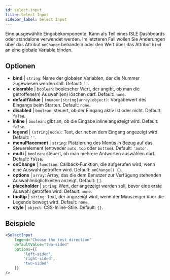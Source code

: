 ```yaml
---
id: select-input
title: Select Input
sidebar_label: Select Input
---
```


Eine ausgewählte Eingabekomponente. Kann als Teil eines ISLE Dashboards oder standalone verwendet werden. Im letzteren Fall wollen Sie Änderungen über das Attribut `onChange` behandeln oder den Wert über das Attribut `bind` an eine globale Variable binden.

## Optionen

* __bind__ | `string`: Name der globalen Variablen, der die Nummer zugewiesen werden soll. Default: `''`.
* __clearable__ | `boolean`: boolescher Wert, der angibt, ob man die getroffene(n) Auswahl(en) löschen darf. Default: `none`.
* __defaultValue__ | `(number|string|array|object)`: Vorgabewert des Eingangs beim Starten. Default: `none`.
* __disabled__ | `boolean`: steuert, ob der Eingang aktiv ist oder nicht. Default: `false`.
* __inline__ | `boolean`: gibt an, ob die Eingabe inline angezeigt wird. Default: `false`.
* __legend__ | `(string|node)`: Text, der neben dem Eingang angezeigt wird. Default: `''`.
* __menuPlacement__ | `string`: Platzierung des Menüs in Bezug auf das Steuerelement (entweder `auto`, `top` oder `bottom`). Default: `'auto'`.
* __multi__ | `boolean`: steuert, ob man mehrere Antworten auswählen darf. Default: `false`.
* __onChange__ | `function`: Callback-Funktion, die aufgerufen wird, wenn eine Auswahl getroffen wird. Default: `onChange() {}`.
* __options__ | `array`: Array, das die dem Benutzer zur Verfügung stehenden Auswahlmöglichkeiten anzeigt. Default: `[]`.
* __placeholder__ | `string`: Wert, der angezeigt werden soll, bevor eine erste Auswahl getroffen wird. Default: `none`.
* __tooltip__ | `string`: Text, der angezeigt wird, wenn der Mauszeiger über die Legende bewegt wird. Default: `none`.
* __style__ | `object`: CSS-Inline-Stile. Default: `{}`.


## Beispiele

```jsx live
<SelectInput
    legend="Choose the test direction"
    defaultValue="two-sided"
    options={[
        'left-sided',
        'right-sided',
        'two-sided'
    ]}
/>
```

